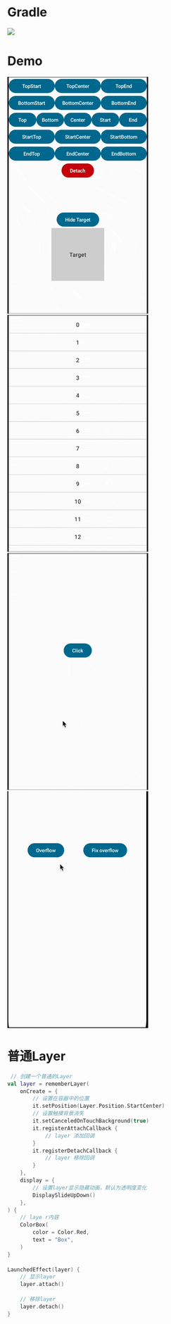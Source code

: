 # Gradle

[![](https://jitpack.io/v/zj565061763/compose-layer.svg)](https://jitpack.io/#zj565061763/compose-layer)

# Demo

![](https://github.com/zj565061763/compose-layer/blob/dev/screenshots/align_target.gif?raw=true)
![](https://github.com/zj565061763/compose-layer/blob/dev/screenshots/align_offset.gif?raw=true)
![](https://github.com/zj565061763/compose-layer/blob/dev/screenshots/drop_down.gif?raw=true)
![](https://github.com/zj565061763/compose-layer/blob/dev/screenshots/overflow.gif?raw=true)

# 普通Layer

```kotlin
 // 创建一个普通的Layer
val layer = rememberLayer(
    onCreate = {
        // 设置在容器中的位置
        it.setPosition(Layer.Position.StartCenter)
        // 设置触摸背景消失
        it.setCanceledOnTouchBackground(true)
        it.registerAttachCallback {
            // layer 添加回调
        }
        it.registerDetachCallback {
            // layer 移除回调
        }
    },
    display = {
        // 设置layer显示隐藏动画，默认为透明度变化
        DisplaySlideUpDown()
    },
) {
    // laye r内容
    ColorBox(
        color = Color.Red,
        text = "Box",
    )
}

LaunchedEffect(layer) {
    // 显示layer
    layer.attach()

    // 移除layer
    layer.detach()
}
```